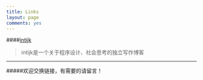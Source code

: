 ```yaml
---
title: Links
layout: page
comments: yes
---
```


####[intijk](http://intijk.com)
> intijk是一个关于程序设计、社会思考的独立写作博客

---------------------
#####欢迎交换链接，有需要的请留言！
